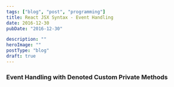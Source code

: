 ```yaml
---
tags: ["blog", "post", "programming"]
title: React JSX Syntax - Event Handling
date: 2016-12-30
pubDate: "2016-12-30"

description: ""
heroImage: ""
postType: "blog"
draft: true
---
```




### Event Handling with Denoted Custom Private Methods

